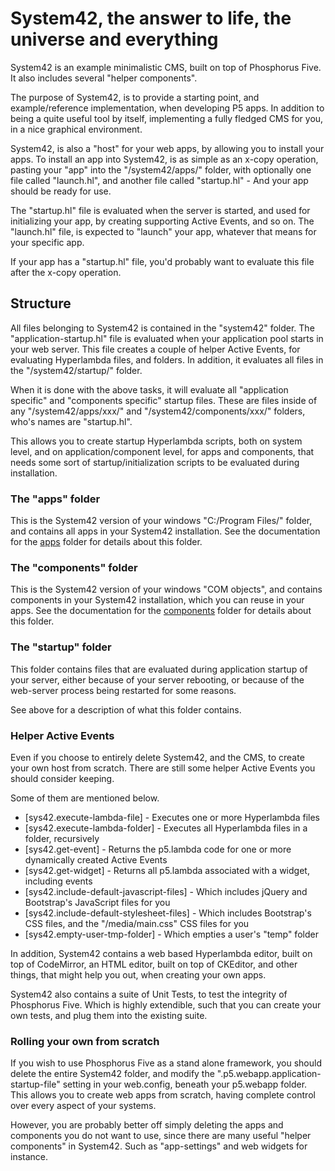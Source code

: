 System42, the answer to life, the universe and everything
========

System42 is an example minimalistic CMS, built on top of Phosphorus Five. It also includes 
several "helper components".

The purpose of System42, is to provide a starting point, and example/reference implementation,
when developing P5 apps. In addition to being a quite useful tool by itself, implementing a 
fully fledged CMS for you, in a nice graphical environment.

System42, is also a "host" for your web apps, by allowing you to install your apps.
To install an app into System42, is as simple as an x-copy operation, pasting your "app" 
into the "/system42/apps/" folder, with optionally one file called "launch.hl",
and another file called "startup.hl" - And your app should be ready for use.

The "startup.hl" file is evaluated when the server is started, and used for initializing
your app, by creating supporting Active Events, and so on. The "launch.hl" file,
is expected to "launch" your app, whatever that means for your specific app.

If your app has a "startup.hl" file, you'd probably want to evaluate this file after the x-copy
operation.

## Structure

All files belonging to System42 is contained in the "system42" folder. The "application-startup.hl" 
file is evaluated when your application pool starts in your web server. This file creates a couple 
of helper Active Events, for evaluating Hyperlambda files, and folders. In addition, it evaluates all 
files in the "/system42/startup/" folder.

When it is done with the above tasks, it will evaluate all "application specific" and "components specific"
startup files. These are files inside of any "/system42/apps/xxx/" and "/system42/components/xxx/" folders, 
who's names are "startup.hl".

This allows you to create startup Hyperlambda scripts, both on system level, and on application/component level, 
for apps and components, that needs some sort of startup/initialization scripts to be evaluated during installation.

### The "apps" folder

This is the System42 version of your windows "C:/Program Files/" folder, and contains 
all apps in your System42 installation. See the documentation for the [apps](/core/p5.webapp/system42/apps/)
folder for details about this folder.

### The "components" folder

This is the System42 version of your windows "COM objects", and contains components in your System42 installation, 
which you can reuse in your apps. See the documentation for the [components](/core/p5.webapp/system42/components/) 
folder for details about this folder.

### The "startup" folder

This folder contains files that are evaluated during application startup of your server, either because of your 
server rebooting, or because of the web-server process being restarted for some reasons.

See above for a description of what this folder contains.

### Helper Active Events

Even if you choose to entirely delete System42, and the CMS, to create your own host from scratch. There are still 
some helper Active Events you should consider keeping.

Some of them are mentioned below.

* [sys42.execute-lambda-file] - Executes one or more Hyperlambda files
* [sys42.execute-lambda-folder] - Executes all Hyperlambda files in a folder, recursively
* [sys42.get-event] - Returns the p5.lambda code for one or more dynamically created Active Events
* [sys42.get-widget] - Returns all p5.lambda associated with a widget, including events
* [sys42.include-default-javascript-files] - Which includes jQuery and Bootstrap's JavaScript files for you
* [sys42.include-default-stylesheet-files] - Which includes Bootstrap's CSS files, and the "/media/main.css" CSS files for you
* [sys42.empty-user-tmp-folder] - Which empties a user's "temp" folder

In addition, System42 contains a web based Hyperlambda editor, built on top of CodeMirror, an HTML editor,
built on top of CKEditor, and other things, that might help you out, when creating your own apps.

System42 also contains a suite of Unit Tests, to test the integrity of Phosphorus Five. Which is highly
extendible, such that you can create your own tests, and plug them into the existing suite.

### Rolling your own from scratch

If you wish to use Phosphorus Five as a stand alone framework, you should delete the entire System42 folder, 
and modify the ".p5.webapp.application-startup-file" setting in your web.config, beneath your p5.webapp folder. 
This allows you to create web apps from scratch, having complete control over every aspect of your systems.

However, you are probably better off simply deleting the apps and components you do not want to use, since 
there are many useful "helper components" in System42. Such as "app-settings" and web widgets for instance.



